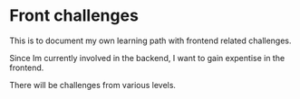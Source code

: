 # Front challenges

This is to document my own learning path with frontend related challenges.

Since Im currently involved in the backend, I want to gain expentise in the frontend.

There will be challenges from various levels.
